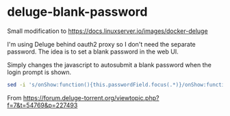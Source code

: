 # deluge-blank-password
Small modification to https://docs.linuxserver.io/images/docker-deluge

I'm using Deluge behind oauth2 proxy so I don't need the separate password. The idea is to set a blank password in the web UI. 

Simply changes the javascript to autosubmit a blank password when the login prompt is shown.

```bash
sed -i 's/onShow:function(){this.passwordField.focus(.*)}/onShow:function(){this.onLogin();}/' /usr/lib/python*/dist-packages/deluge/ui/web/js/deluge-all.js
```

From https://forum.deluge-torrent.org/viewtopic.php?f=7&t=54769&p=227493
